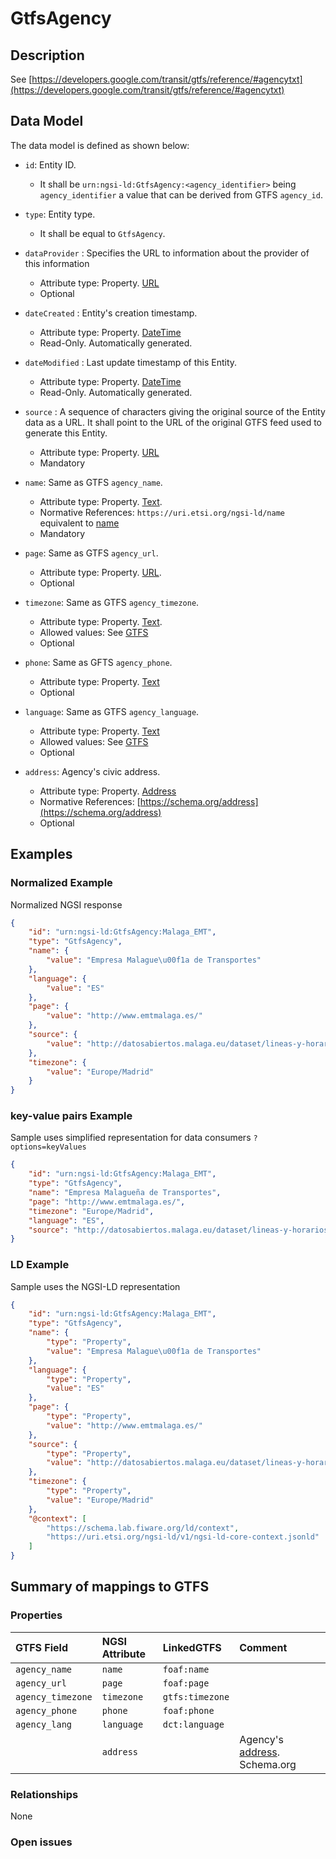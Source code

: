 # GtfsAgency

## Description

See
[https://developers.google.com/transit/gtfs/reference/#agencytxt](https://developers.google.com/transit/gtfs/reference/#agencytxt)

## Data Model

The data model is defined as shown below:

-   `id`: Entity ID.

    -   It shall be `urn:ngsi-ld:GtfsAgency:<agency_identifier>` being
        `agency_identifier` a value that can be derived from GTFS `agency_id`.

-   `type`: Entity type.

    -   It shall be equal to `GtfsAgency`.

-   `dataProvider` : Specifies the URL to information about the provider of this
    information

    -   Attribute type: Property. [URL](https://schema.org/URL)
    -   Optional

-   `dateCreated` : Entity's creation timestamp.

    -   Attribute type: Property. [DateTime](https://schema.org/DateTime)
    -   Read-Only. Automatically generated.

-   `dateModified` : Last update timestamp of this Entity.

    -   Attribute type: Property. [DateTime](https://schema.org/DateTime)
    -   Read-Only. Automatically generated.

-   `source` : A sequence of characters giving the original source of the Entity
    data as a URL. It shall point to the URL of the original GTFS feed used to
    generate this Entity.
    -   Attribute type: Property. [URL](https://schema.org/URL)
    -   Mandatory

-   `name`: Same as GTFS `agency_name`.

    -   Attribute type: Property. [Text](https://schema.org/Text).
    -   Normative References: `https://uri.etsi.org/ngsi-ld/name` equivalent to [name](https://schema.org/name)
    -   Mandatory

-   `page`: Same as GTFS `agency_url`.

    -   Attribute type: Property. [URL](https://schema.org/URL).
    -   Optional

-   `timezone`: Same as GTFS `agency_timezone`.

    -   Attribute type: Property. [Text](https://schema.org/Text).
    -   Allowed values: See
        [GTFS](https://developers.google.com/transit/gtfs/reference/#agencytxt)
    -   Optional

-   `phone`: Same as GFTS `agency_phone`.

    -   Attribute type: Property. [Text](https://schema.org/Text)
    -   Optional

-   `language`: Same as GTFS `agency_language`.

    -   Attribute type: Property. [Text](https://schema.org/Text)
    -   Allowed values: See
        [GTFS](https://developers.google.com/transit/gtfs/reference/#agencytxt)
    -   Optional

-   `address`: Agency's civic address.
    -   Attribute type: Property. [Address](https://schema.org/address)
    -   Normative References:
        [https://schema.org/address](https://schema.org/address)
    -   Optional

## Examples

### Normalized Example

Normalized NGSI response

```json
{
    "id": "urn:ngsi-ld:GtfsAgency:Malaga_EMT",
    "type": "GtfsAgency",
    "name": {
        "value": "Empresa Malague\u00f1a de Transportes"
    },
    "language": {
        "value": "ES"
    },
    "page": {
        "value": "http://www.emtmalaga.es/"
    },
    "source": {
        "value": "http://datosabiertos.malaga.eu/dataset/lineas-y-horarios-bus-google-transit/resource/24e86888-b91e-45bf-a48c-09855832fd52"
    },
    "timezone": {
        "value": "Europe/Madrid"
    }
}
```

### key-value pairs Example

Sample uses simplified representation for data consumers `?options=keyValues`

```json
{
    "id": "urn:ngsi-ld:GtfsAgency:Malaga_EMT",
    "type": "GtfsAgency",
    "name": "Empresa Malagueña de Transportes",
    "page": "http://www.emtmalaga.es/",
    "timezone": "Europe/Madrid",
    "language": "ES",
    "source": "http://datosabiertos.malaga.eu/dataset/lineas-y-horarios-bus-google-transit/resource/24e86888-b91e-45bf-a48c-09855832fd52"
}
```

### LD Example

Sample uses the NGSI-LD representation

```json
{
    "id": "urn:ngsi-ld:GtfsAgency:Malaga_EMT",
    "type": "GtfsAgency",
    "name": {
        "type": "Property",
        "value": "Empresa Malague\u00f1a de Transportes"
    },
    "language": {
        "type": "Property",
        "value": "ES"
    },
    "page": {
        "type": "Property",
        "value": "http://www.emtmalaga.es/"
    },
    "source": {
        "type": "Property",
        "value": "http://datosabiertos.malaga.eu/dataset/lineas-y-horarios-bus-google-transit/resource/24e86888-b91e-45bf-a48c-09855832fd52"
    },
    "timezone": {
        "type": "Property",
        "value": "Europe/Madrid"
    },
    "@context": [
        "https://schema.lab.fiware.org/ld/context",
        "https://uri.etsi.org/ngsi-ld/v1/ngsi-ld-core-context.jsonld"
    ]
}
```

## Summary of mappings to GTFS

### Properties

| GTFS Field        | NGSI Attribute | LinkedGTFS      | Comment                                                    |
| :---------------- | :------------- | :-------------- | :--------------------------------------------------------- |
| `agency_name`     | `name`         | `foaf:name`     |                                                            |
| `agency_url`      | `page`         | `foaf:page`     |                                                            |
| `agency_timezone` | `timezone`     | `gtfs:timezone` |                                                            |
| `agency_phone`    | `phone`        | `foaf:phone`    |                                                            |
| `agency_lang`     | `language`     | `dct:language`  |                                                            |
|                   | `address`      |                 | Agency's [address](https://schema.org/address). Schema.org |

### Relationships

None

### Open issues
